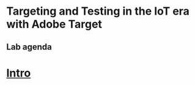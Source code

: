 # Targeting and Testing in the IoT era with Adobe Target

## Lab agenda

# [Intro](https://github.com/Adobe-Marketing-Cloud/target-api-examples/wiki/Intro)
